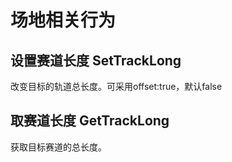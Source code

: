 # 场地相关行为

## 设置赛道长度 SetTrackLong

改变目标的轨道总长度。可采用offset:true，默认false

## 取赛道长度 GetTrackLong

获取目标赛道的总长度。

